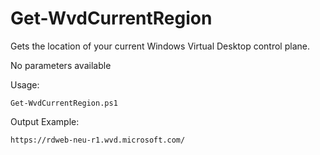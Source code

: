 # Get-WvdCurrentRegion
Gets the location of your current Windows Virtual Desktop control plane.

No parameters available

Usage:

    Get-WvdCurrentRegion.ps1

Output Example:

    https://rdweb-neu-r1.wvd.microsoft.com/

